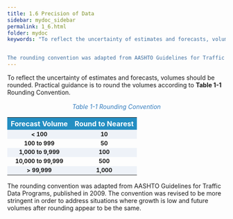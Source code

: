 ```yaml
---
title: 1.6 Precision of Data
sidebar: mydoc_sidebar
permalink: 1_6.html
folder: mydoc
keywords: "To reflect the uncertainty of estimates and forecasts, volumes should be rounded. Practical guidance is to round the volumes according to Table 1-1 Rounding Convention as follows.


The rounding convention was adapted from AASHTO Guidelines for Traffic Data Programs published in 2009. The convention was revised to be more stringent to address situations where growth is low and future volumes after rounding appear to be the same."
---
```



<style>
  div{text-align: justify;}
</style>

To reflect the uncertainty
of estimates and forecasts,
volumes should be rounded.
Practical guidance is to round
the volumes according to <b>Table
1-1</b> Rounding Convention.



<style>
table {
  /* border-collapse: collapse; */
  /* width: 100%; */
  /* display: table-cell;
  vertical-align: center; 
  text-align: center; */

}


th{
  text-align:center;
  background-color: #248ec2;
  color: white;
  vertical-align: center; 
  text-align: center;
}

td {
  text-align: left;
  vertical-align: middle;
  border-color: #96D4D4;
  font-size: 13px;
  vertical-align: center; 
  text-align: center;
  /* padding: 8px; */
  /* width: 25%;  */
}

tr:nth-child(even) {
  background-color:  #EEF2F8;
}
</style>

<div style="text-align:center; color:#347DBE; margin:1rem"><i>Table 1-1 Rounding Convention</i></div> 


<table style="margin-left:auto;margin-right:auto;">
  <tr>
  <th>Forecast Volume</th>
  <th>Round to Nearest</th>

  </tr>

   <tr>
  <td> <b> < 100</b></td>
  <td><b>10</b></td>

  </tr>
   <tr>
  <td><b> 100 to 999</b></td>
  <td><b>50 </b></td>
  </tr>

  <tr>
  <td><b>1,000 to 9,999 </b></td>
  <td><b>100 </b></td> 
  </tr>


  <tr>
  <td><b>10,000 to 99,999 </b></td>
  <td><b>500 </b></td> 
  </tr>

  <tr>
  
  <td><b>> 99,999 </b></td>
  <td><b>1,000 </b></td>
  
  </tr>
</table>




The rounding convention
was adapted from AASHTO
Guidelines for Traffic Data
Programs, published in 2009.
The convention was revised
to be more stringent in order
to address situations where
growth is low and future
volumes after rounding appear
to be the same.
